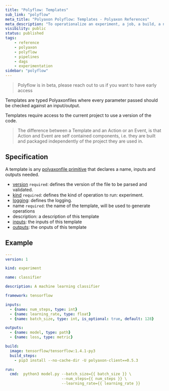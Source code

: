 ```yaml
---
title: "Polyflow: Templates"
sub_link: "polyflow"
meta_title: "Polyaxon Polyflow: Templates - Polyaxon References"
meta_description: "To operationalize an experiment, a job, a build, a notebook, or a tensorboard, you can take advantage of templates."
visibility: public
status: published
tags:
    - reference
    - polyaxon
    - polyflow
    - pipelines
    - dags
    - experimentation
sidebar: "polyflow"
---
```


> Polyflow is in beta, please reach out to us if you want to have early access

Templates are typed Polyaxonfiles where every parameter passed should be checked against an input/output.

Templates require access to the current project to use a version of the code.

> The difference between a Template and an Action or an Event, is that Action and Event are self contained components, 
i.e. they are built and packaged independently of the project they are used in.

## Specification

A template is any [polyaxonfile primitive](/references/polyaxonfile-yaml-specification/) that declares a name, inputs and outputs needed.

 * [version](/references/polyaxonfile-yaml-specification/version/) `required`: defines the version of the file to be parsed and validated.
 * [kind](/references/polyaxonfile-yaml-specification/kind/) `required`: defines the kind of operation to run: experiment.
 * [logging](/references/polyaxonfile-yaml-specification/logging/): defines the logging.
 * name `required`: the name of the template, will be used to generate operations
 * description: a description of this template
 * [inputs](/references/polyaxonfile-yaml-specification/inputs_outputs/): the inputs of this template
 * [outputs](/references/polyaxonfile-yaml-specification/inputs_outputs/): the onputs of this template
 
 
## Example

```yaml
---
version: 1

kind: experiment

name: classifier

description: A machine learning classifier 

framework: tensorflow

inputs:
  - {name: num_steps, type: int}
  - {name: learning_rate, type: float}
  - {name: batch_size, type: int, is_optional: true, default: 128}

outputs:
  - {name: model, type: path}
  - {name: loss, type: metric}

build:
  image: tensorflow/tensorflow:1.4.1-py3
  build_steps:
    - pip3 install --no-cache-dir -U polyaxon-client==0.5.3

run:
  cmd:  python3 model.py --batch_size={{ batch_size }} \
                         --num_steps={{ num_steps }} \
                         --learning_rate={{ learning_rate }}

```
